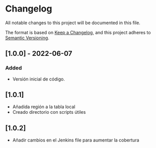 # Changelog
All notable changes to this project will be documented in this file.

The format is based on [Keep a Changelog](https://keepachangelog.com/en/1.0.0/),
and this project adheres to [Semantic Versioning](https://semver.org/spec/v2.0.0.html).

## [1.0.0] - 2022-06-07
### Added
- Versión inicial de código.
## [1.0.1]
- Añadida región a la tabla local
- Creado directorio con scripts útiles
## [1.0.2]
- Añadir cambios en el Jenkins file para aumentar la cobertura

